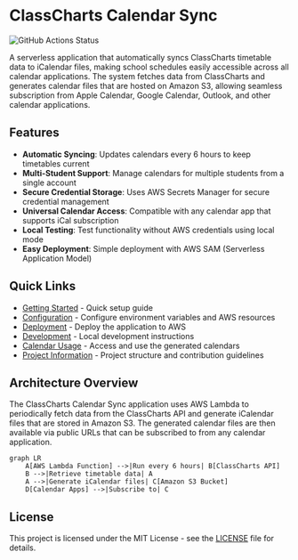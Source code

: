 # ClassCharts Calendar Sync

![GitHub Actions Status](https://github.com/phillprice/classcharts-calendar-ics/workflows/Tests/badge.svg)

A serverless application that automatically syncs ClassCharts timetable data to iCalendar files, making school schedules easily accessible across all calendar applications. The system fetches data from ClassCharts and generates calendar files that are hosted on Amazon S3, allowing seamless subscription from Apple Calendar, Google Calendar, Outlook, and other calendar applications.

## Features

- **Automatic Syncing**: Updates calendars every 6 hours to keep timetables current
- **Multi-Student Support**: Manage calendars for multiple students from a single account
- **Secure Credential Storage**: Uses AWS Secrets Manager for secure credential management
- **Universal Calendar Access**: Compatible with any calendar app that supports iCal subscription
- **Local Testing**: Test functionality without AWS credentials using local mode
- **Easy Deployment**: Simple deployment with AWS SAM (Serverless Application Model)

## Quick Links

- [Getting Started](getting-started.md) - Quick setup guide
- [Configuration](configuration/index.md) - Configure environment variables and AWS resources
- [Deployment](deployment/index.md) - Deploy the application to AWS
- [Development](development/environment-setup.md) - Local development instructions
- [Calendar Usage](usage/calendar-access.md) - Access and use the generated calendars
- [Project Information](project/structure.md) - Project structure and contribution guidelines

## Architecture Overview

The ClassCharts Calendar Sync application uses AWS Lambda to periodically fetch data from the ClassCharts API and generate iCalendar files that are stored in Amazon S3. The generated calendar files are then available via public URLs that can be subscribed to from any calendar application.

```mermaid
graph LR
    A[AWS Lambda Function] -->|Run every 6 hours| B[ClassCharts API]
    B -->|Retrieve timetable data| A
    A -->|Generate iCalendar files| C[Amazon S3 Bucket]
    D[Calendar Apps] -->|Subscribe to| C
```

## License

This project is licensed under the MIT License - see the [LICENSE](https://github.com/phillprice/classcharts-calendar-ics/blob/main/LICENSE) file for details.